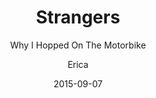 ---
layout:     post
title:      "Strangers"
subtitle:   "Why I Hopped On The Motorbike"
date:       2015-09-07
author:     "Erica"
header-img: "img/du/canyon/cover.jpg"
category: think
tags: [think]
---
